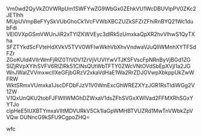 Vm0wd2QyVkZOVWRpUm1SWFYwZG9WbGx0ZEhkVU1WcDBUVlpPV0ZKc2JETlhh
MUpUVmpBeFYySkVUbGhoCk1VcFVWbXBCZUZkSFZrZFhiRnBYQ21Wc1dubFdi
VEI0VXpGSmVWUnJiR2xTYlZKWVEyc3dlRk5zUmxkaQpXR2hvVlhwS1QyTXha
SFZTYkdScFVteHdXVkV5TVV0WFIwWkhVbXhvVndwaVJuQllWMnhXYTFSdFZr
ZGoKUld4VllrWmFjRlZ0TlVOV1ZrVjVUVlYwVTJKSFVscFpNRnByVjBGd1ZG
SlZjRVpXYlhSVFV6RlZlRk51ClNsQUtWbTFTY0ZWcVNtOVdSbEpXVjI1a2JG
WnJWalZVVmxwcllXeGFjbGRzV2xkaVdHaE1Wa2RrZDJGVwpXbkppUkZwWFRW
WktSRmxVUmxka1JscDFDbFJzV1V0WmExcGhWREZXYzJGR1RsTldiWGg2V1ZW
V1QxUnQKU2tobFJFWllWMGhDZWxaV1dsZFhSVGxXWlVad2FFMXRhSGxYYTJo
clpHeE5lUXBTYmxaVlltMDVURkV5Ck1IaGpWMHBTVUZRd1MwTnVWbkZpVVQw
OUNncG9kSFU9CgpoZHQ=

wfc